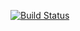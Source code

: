 [![Build Status](https://api.travis-ci.org/PHPirates/optimization-summary.svg)](https://travis-ci.org/PHPirates/optimization-summary)